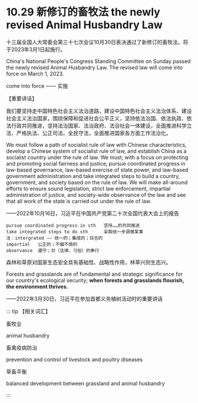 # 10.29 新修订的畜牧法 the newly revised Animal Husbandry Law

十三届全国人大常委会第三十七次会议10月30日表决通过了新修订的畜牧法，将于2023年3月1日起施行。

China's National People's Congress Standing Committee on Sunday passed the newly revised Animal Husbandry Law. The revised law will come into force on March 1, 2023.

come into force —— 实施

【重要讲话】

我们要坚持走中国特色社会主义法治道路，建设中国特色社会主义法治体系、建设社会主义法治国家，围绕保障和促进社会公平正义，坚持依法治国、依法执政、依法行政共同推进，坚持法治国家、法治政府、法治社会一体建设，全面推进科学立法、严格执法、公正司法、全民守法，全面推进国家各方面工作法治化。

We must follow a path of socialist rule of law with Chinese characteristics, develop a Chinese system of socialist rule of law, and establish China as a socialist country under the rule of law. We must, with a focus on protecting and promoting social fairness and justice, pursue coordinated progress in law-based governance, law-based exercise of state power, and law-based government administration and take integrated steps to build a country, government, and society based on the rule of law. We will make all-around efforts to ensure sound legislation, strict law enforcement, impartial administration of justice, and society-wide observance of the law and see that all work of the state is carried out under the rule of law.

——2022年10月16日，习近平在中国共产党第二十次全国代表大会上的报告

```
pursue coordinated progress in sth   坚持……的共同推进
take integrated steps to do sth      采取统一步调做某事
注：intergrated —— 统一的；集成的；综合的
impartial   公正的；不偏不倚的
observance  遵守；对（法律、习俗）的奉行
```

森林和草原对国家生态安全具有基础性、战略性作用，林草兴则生态兴。

Forests and grasslands are of fundamental and strategic significance for our country's ecological security; **when forests and grasslands flourish, the environment thrives.**

——2022年3月30日，习近平在参加首都义务植树活动时的重要讲话

::: tip 【相关词汇】

畜牧业

animal husbandry

畜禽疫病防治

prevention and control of livestock and poultry diseases

草畜平衡

balanced development between grassland and animal husbandry

:::